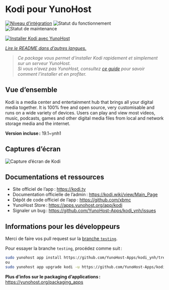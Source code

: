 <!--
Nota bene : ce README est automatiquement généré par <https://github.com/YunoHost/apps/tree/master/tools/readme_generator>
Il NE doit PAS être modifié à la main.
-->

# Kodi pour YunoHost

[![Niveau d’intégration](https://dash.yunohost.org/integration/kodi.svg)](https://dash.yunohost.org/appci/app/kodi) ![Statut du fonctionnement](https://ci-apps.yunohost.org/ci/badges/kodi.status.svg) ![Statut de maintenance](https://ci-apps.yunohost.org/ci/badges/kodi.maintain.svg)

[![Installer Kodi avec YunoHost](https://install-app.yunohost.org/install-with-yunohost.svg)](https://install-app.yunohost.org/?app=kodi)

*[Lire le README dans d'autres langues.](./ALL_README.md)*

> *Ce package vous permet d’installer Kodi rapidement et simplement sur un serveur YunoHost.*  
> *Si vous n’avez pas YunoHost, consultez [ce guide](https://yunohost.org/install) pour savoir comment l’installer et en profiter.*

## Vue d’ensemble

Kodi is a media center and entertainment hub that brings all your digital media together. It is 100% free and open source, very customisable and runs on a wide variety of devices. Users can play and view most videos, music, podcasts, games and other digital media files from local and network storage media and the internet.


**Version incluse :** 19.1~ynh1

## Captures d’écran

![Capture d’écran de Kodi](./doc/screenshots/screenshot1.gif)

## Documentations et ressources

- Site officiel de l’app : <https://kodi.tv>
- Documentation officielle de l’admin : <https://kodi.wiki/view/Main_Page>
- Dépôt de code officiel de l’app : <https://github.com/xbmc>
- YunoHost Store : <https://apps.yunohost.org/app/kodi>
- Signaler un bug : <https://github.com/YunoHost-Apps/kodi_ynh/issues>

## Informations pour les développeurs

Merci de faire vos pull request sur la [branche `testing`](https://github.com/YunoHost-Apps/kodi_ynh/tree/testing).

Pour essayer la branche `testing`, procédez comme suit :

```bash
sudo yunohost app install https://github.com/YunoHost-Apps/kodi_ynh/tree/testing --debug
ou
sudo yunohost app upgrade kodi -u https://github.com/YunoHost-Apps/kodi_ynh/tree/testing --debug
```

**Plus d’infos sur le packaging d’applications :** <https://yunohost.org/packaging_apps>
